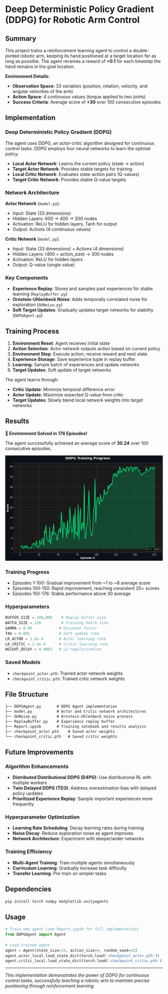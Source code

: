 # Deep Deterministic Policy Gradient (DDPG) for Robotic Arm Control

## Summary

This project trains a reinforcement learning agent to control a double-jointed robotic arm, keeping its hand positioned at a target location for as long as possible. The agent receives a reward of **+0.1** for each timestep the hand remains in the goal location.

**Environment Details:**
- **Observation Space**: 33 variables (position, rotation, velocity, and angular velocities of the arm)
- **Action Space**: 4 continuous values (torque applied to two joints)
- **Success Criteria**: Average score of **+30** over 100 consecutive episodes

## Implementation

### Deep Deterministic Policy Gradient (DDPG)

The agent uses DDPG, an actor-critic algorithm designed for continuous control tasks. DDPG employs four neural networks to learn the optimal policy:

- **Local Actor Network**: Learns the current policy (state → action)
- **Target Actor Network**: Provides stable targets for training
- **Local Critic Network**: Evaluates state-action pairs (Q-values)
- **Target Critic Network**: Provides stable Q-value targets

### Network Architecture

**Actor Network** (`model.py`):
- Input: State (33 dimensions)
- Hidden Layers: 600 → 400 → 200 nodes
- Activation: ReLU for hidden layers, Tanh for output
- Output: Actions (4 continuous values)

**Critic Network** (`model.py`):
- Input: State (33 dimensions) + Actions (4 dimensions)
- Hidden Layers: (400 + action_size) → 300 nodes
- Activation: ReLU for hidden layers
- Output: Q-value (single value)

### Key Components

- **Experience Replay**: Stores and samples past experiences for stable learning (`ReplayBuffer.py`)
- **Ornstein-Uhlenbeck Noise**: Adds temporally correlated noise for exploration (`OUNoise.py`)
- **Soft Target Updates**: Gradually updates target networks for stability (`DDPGAgent.py`)

## Training Process

1. **Environment Reset**: Agent receives initial state
2. **Action Selection**: Actor network outputs action based on current policy
3. **Environment Step**: Execute action, receive reward and next state
4. **Experience Storage**: Save experience tuple in replay buffer
5. **Learning**: Sample batch of experiences and update networks
6. **Target Updates**: Soft update of target networks

The agent learns through:
- **Critic Update**: Minimize temporal difference error
- **Actor Update**: Maximize expected Q-value from critic
- **Target Updates**: Slowly blend local network weights into target networks

## Results

**🎯 Environment Solved in 176 Episodes!**

The agent successfully achieved an average score of **30.24** over 100 consecutive episodes.

![Training Progress](img.png)

### Training Progress
- Episodes 1-100: Gradual improvement from ~1 to ~8 average score
- Episodes 100-150: Rapid improvement, reaching consistent 20+ scores  
- Episodes 150-176: Stable performance above 30 average

### Hyperparameters

```python
BUFFER_SIZE = 100,000    # Replay buffer size
BATCH_SIZE = 128         # Training batch size
GAMMA = 0.99            # Discount factor
TAU = 0.001             # Soft update rate
LR_ACTOR = 1.5e-4       # Actor learning rate
LR_CRITIC = 1.5e-4      # Critic learning rate
WEIGHT_DECAY = 0.0001   # L2 regularization
```

### Saved Models
- `checkpoint_actor.pth`: Trained actor network weights
- `checkpoint_critic.pth`: Trained critic network weights

## File Structure

```
├── DDPGAgent.py       # DDPG Agent implementation
├── model.py           # Actor and Critic network architectures
├── OUNoise.py         # Ornstein-Uhlenbeck noise process
├── ReplayBuffer.py    # Experience replay buffer
├── Report.ipynb       # Training notebook and results analysis
├── checkpoint_actor.pth    # Saved actor weights
└── checkpoint_critic.pth   # Saved critic weights
```

## Future Improvements

### Algorithm Enhancements
- **Distributed Distributional DDPG (D4PG)**: Use distributional RL with multiple workers
- **Twin Delayed DDPG (TD3)**: Address overestimation bias with delayed policy updates
- **Prioritized Experience Replay**: Sample important experiences more frequently

### Hyperparameter Optimization
- **Learning Rate Scheduling**: Decay learning rates during training
- **Noise Decay**: Reduce exploration noise as agent improves
- **Network Architecture**: Experiment with deeper/wider networks

### Training Efficiency
- **Multi-Agent Training**: Train multiple agents simultaneously
- **Curriculum Learning**: Gradually increase task difficulty
- **Transfer Learning**: Pre-train on simpler tasks

## Dependencies

```bash
pip install torch numpy matplotlib unityagents
```

## Usage

```python
# Train new agent (see Report.ipynb for full implementation)
from DDPGAgent import Agent

# Load trained agent
agent = Agent(state_size=33, action_size=4, random_seed=42)
agent.actor_local.load_state_dict(torch.load('checkpoint_actor.pth'))
agent.critic_local.load_state_dict(torch.load('checkpoint_critic.pth'))
```

---

*This implementation demonstrates the power of DDPG for continuous control tasks, successfully teaching a robotic arm to maintain precise positioning through reinforcement learning.*
